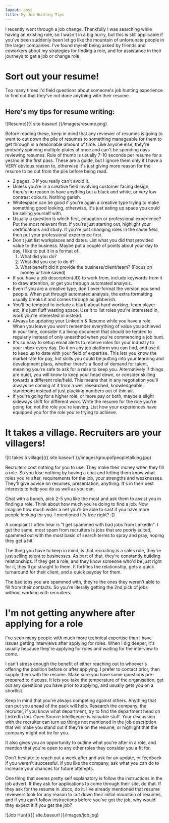 ```yaml
---
layout: post
title: My Job Hunting Tips
---
```


I recently went through a job change.  Thankfully I was searching while having an existing role, so I wasn't in a big hurry, but this is still applicable if you've been suddenly been let go like the mountain of unfortunate people in the larger companies.  I've found myself being asked by friends and coworkers about my strategies for finding a role, and for assistance in their journeys to get a job or change role.

# Sort out your resume!

Too many times I'd field questions about someone's job hunting experience to find out that they've not done anything with their resume.

## Here's my tips for resume writing:

![Resume]({{ site.baseurl }}/images/resume.png)

Before reading these, keep in mind that any reviewer of resumes is going to want to cut down the pile of resumes to something manageable for them to get through in a reasonable amount of time.  Like anyone else, they're probably spinning multiple plates at once and can't be spending days reviewing resumes.  Rule of thumb is usually 7-10 seconds per resume for a yes/no in the first pass.  These are a guide, but I ignore them only if I have a VERY obvious reason to, otherwise it's just giving more reason for the resume to be cut from the pile before being read.

- 2 pages, 3 if you really can't avoid it.
- Unless you're in a creative field involving customer facing design, there's no reason to have anything but a black and white, or very low contrast colours.  Nothing garish.
- Whitespace can be good if you're again a creative type trying to make something good looking, otherwise, it's just eating up space you could be selling yourself with.
- Usually a question is which first, education or professional experience?  Put the most relevant first.  If you're just starting out, highlight your certifications and study.  If you're just changing roles in the same field, then put your professional experience first.
- Don't just list workplaces and dates.  List what you did that provided value to the business.  Maybe put a couple of points about your day to day, I like to put it in a format of:
    1. What did you do?
    1. What did you use to do it?
    1. What benefit did it provide the business/client/team?  (Focus on money or time saved)
- If you have a job description(JD) to work from, include keywords from it to draw attention, or get you through automated analysis.
- Even if you are a creative type, don't over-format the version you send people.  When put through automated analysis, the extra formatting usually breaks it and comes through as gibberish.
- You'll be tempted to include a blurb about hard working, team player etc, it's just fluff wasting space.  Use it to list roles you're interested in, work you're interested in instead.
- Always be updating your LinkedIn & Resume while you have a role.  When you leave you won't remember everything of value you achieved in your time, consider it a living document that should be tended to regularly instead of only unearthed when you're commencing a job hunt.
- It's so easy to setup email alerts to receive roles for your industry to your inbox every day.  Do it on any job platform you can find, and use it to keep up to date with your field of expertise.  This lets you know the market rate for pay, hot skills you could be putting into your learning and development plans, whether there's a flood of demand for talent, meaning you're safe to ask for a raise to keep you.  Alternatively if things are quiet, you will know to keep your head down, or consider skilling towards a different role/field.  This means that in any negotiation you'll always be coming at it from a well researched, knowledgeable standpoint instead of just plucking numbers out of thin air.
- If you're going for a higher role, or more pay or both, maybe a slight sideways shift for different work.  Write the resume for the role you're going for, not the role you're leaving.  List how your experiences have equipped you for the role you're trying to achieve.

# It takes a village.  Recruiters are your villagers!

![It takes a village]({{ site.baseurl }}/images/groupofpeopletalking.jpg)

Recruiters cost nothing for you to use.  They make their money when they fill a role.  So you lose nothing by having a chat and letting them know what roles you're after, requirements for the job, your strengths and weaknesses.  They'll give advice on resumes, presentation, anything.  It's in their best interests to help you do as well as you can.

Chat with a bunch, pick 2-5 you like the most and ask them to assist you in finding a role.  Think about how much you're doing to find a job.  Now imagine how much wider a net you'll be able to cast if you have more people looking for you.  I mentioned it's free right? :D  

A complaint I often hear is "I get spammed with bad jobs from LinkedIn".  I get the same, most spam from recruiters is jobs that are poorly suited, spammed out with the most basic of search terms to spray and pray, hoping they get a hit.

The thing you have to keep in mind, is that recruiting is a sales role, they're just selling talent to businesses.  As part of that, they're constantly building relationships.  If they get a role, and they know someone who'd be just right for it, they'll go straight to them.  It fortifies the relationship, gets a quick turnaround for their client, and a quick payday for them.

The bad jobs you are spammed with, they're the ones they weren't able to fill from their contacts.  So you're literally getting the 2nd pick of jobs without working with recruiters.

# I'm not getting anywhere after applying for a role

I've seen many people with much more technical expertise than I have issues getting interviews after applying for roles.  When I dig deeper, it's usually because they're applying for roles and waiting for the interview to come.

I can't stress enough the benefit of either reaching out to whoever's offering the position before or after applying.  I prefer to contact prior, then supply them with the resume.  Make sure you have some questions pre-prepared to discuss.  It lets you take the temperature of the organisation, get out any questions you have prior to applying, and usually gets you on a shortlist.

Keep in mind that you're always competing against others.  Anything that can put you ahead of the pack will help.  Research the company, the recruiter, if you know what department, try to find the department head on LinkedIn too.  Open Source Intelligence is valuable stuff.  Your discussion with the recruiter can turn up things not mentioned in the job description that will make you stand out if they're on the resume, or highlight that the company might not be for you.

It also gives you an opportunity to outline what you're after in a role, and mention that you're open to any other roles they consider you a fit for.

Don't hesitate to reach out a week after and ask for an update, or feedback if you weren't successful.  If you like the company, ask what you can do to increase your chances for future attempts.

One thing that seems pretty self explanatory is follow the instructions in the job advert.  If they ask for applications to come through their site, do that.  If they ask for the resume in .docx, do it.  I've already mentioned that resume reviewers look for any reason to cut down their initial mountain of resumes, and if you can't follow instructions before you've got the job, why would they expect it if you get the job?

![Job Hunt]({{ site.baseurl }}/images/job.jpg)